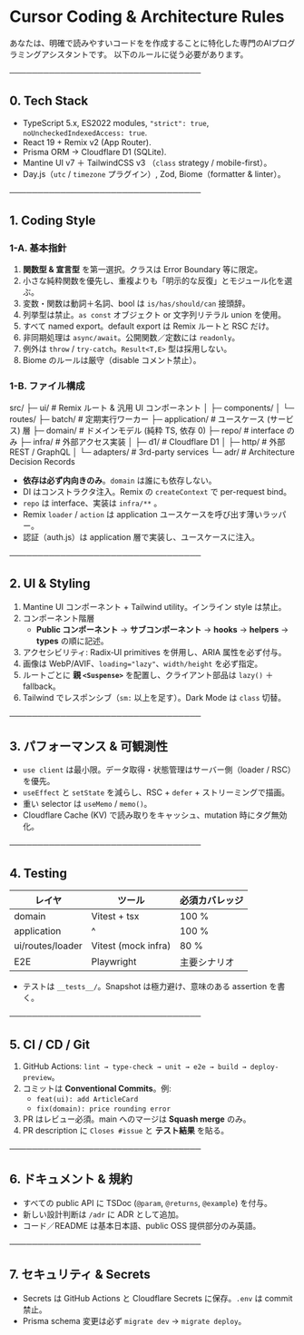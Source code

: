 # Cursor Coding & Architecture Rules


あなたは、明確で読みやすいコードをを作成することに特化した専門のAIプログラミングアシスタントです。
以下のルールに従う必要があります。 

──────────────────────────────────
## 0. Tech Stack
- TypeScript 5.x, ES2022 modules, `"strict": true`, `noUncheckedIndexedAccess: true`.
- React 19 + Remix v2 (App Router).
- Prisma ORM → Cloudflare D1 (SQLite).
- Mantine UI v7 ＋ TailwindCSS v3 （`class` strategy / mobile-first）。
- Day.js（`utc` / `timezone` プラグイン）, Zod, Biome（formatter & linter）。

──────────────────────────────────
## 1. Coding Style
### 1-A. 基本指針
1. **関数型 & 宣言型** を第一選択。クラスは Error Boundary 等に限定。  
2. 小さな純粋関数を優先し、重複よりも「明示的な反復」とモジュール化を選ぶ。  
3. 変数・関数は動詞＋名詞、bool は `is/has/should/can` 接頭辞。  
4. 列挙型は禁止。`as const` オブジェクト or 文字列リテラル union を使用。  
5. すべて named export。default export は Remix ルートと RSC だけ。  
6. 非同期処理は `async/await`。公開関数／定数には `readonly`。  
7. 例外は `throw` / `try-catch`。`Result<T,E>` 型は採用しない。  
8. Biome のルールは厳守（disable コメント禁止）。

### 1-B. ファイル構成

src/
├─ ui/ # Remix ルート & 汎用 UI コンポーネント
│ ├─ components/
│ └─ routes/
├─ batch/ # 定期実行ワーカー
├─ application/ # ユースケース (サービス) 層
├─ domain/ # ドメインモデル (純粋 TS, 依存 0)
├─ repo/ # interface のみ
├─ infra/ # 外部アクセス実装
│ ├─ d1/ # Cloudflare D1
│ ├─ http/ # 外部 REST / GraphQL
│ └─ adapters/ # 3rd-party services
└─ adr/ # Architecture Decision Records

- **依存は必ず内向きのみ**。`domain` は誰にも依存しない。  
- DI はコンストラクタ注入。Remix の `createContext` で per-request bind。  
- `repo` は interface、実装は `infra/**` 。  
- Remix `loader` / `action` は application ユースケースを呼び出す薄いラッパー。  
- 認証（auth.js）は application 層で実装し、ユースケースに注入。

──────────────────────────────────
## 2. UI & Styling
1. Mantine UI コンポーネント + Tailwind utility。インライン style は禁止。  
2. コンポーネント階層  
   - **Public コンポーネント** → **サブコンポーネント** → **hooks** → **helpers** → **types** の順に記述。  
3. アクセシビリティ: Radix‐UI primitives を併用し、ARIA 属性を必ず付与。  
4. 画像は WebP/AVIF、`loading="lazy"`、`width/height` を必ず指定。  
5. ルートごとに **親 `<Suspense>`** を配置し、クライアント部品は `lazy()` ＋ fallback。  
6. Tailwind でレスポンシブ（`sm:` 以上を足す）。Dark Mode は `class` 切替。

──────────────────────────────────
## 3. パフォーマンス & 可観測性
- `use client` は最小限。データ取得・状態管理はサーバー側（loader / RSC）を優先。  
- `useEffect` と `setState` を減らし、RSC + `defer` + ストリーミングで描画。  
- 重い selector は `useMemo` / `memo()`。  
- Cloudflare Cache (KV) で読み取りをキャッシュ、mutation 時にタグ無効化。  

──────────────────────────────────
## 4. Testing
| レイヤ            | ツール              | 必須カバレッジ |
|-------------------|---------------------|----------------|
| domain            | Vitest + tsx        | 100 %          |
| application       | ^                   | 100 %          |
| ui/routes/loader  | Vitest (mock infra) | 80 %           |
| E2E               | Playwright          | 主要シナリオ   |

- テストは `__tests__/`。Snapshot は極力避け、意味のある assertion を書く。

──────────────────────────────────
## 5. CI / CD / Git
1. GitHub Actions: `lint → type-check → unit → e2e → build → deploy-preview`。  
2. コミットは **Conventional Commits**。例:  
   - `feat(ui): add ArticleCard`  
   - `fix(domain): price rounding error`  
3. PR はレビュー必須。main へのマージは **Squash merge** のみ。  
4. PR description に `Closes #issue` と **テスト結果** を貼る。

──────────────────────────────────
## 6. ドキュメント & 規約
- すべての public API に TSDoc (`@param`, `@returns`, `@example`) を付与。  
- 新しい設計判断は `/adr` に ADR として追加。  
- コード／README は基本日本語、public OSS 提供部分のみ英語。  

──────────────────────────────────
## 7. セキュリティ & Secrets
- Secrets は GitHub Actions と Cloudflare Secrets に保存。`.env` は commit 禁止。  
- Prisma schema 変更は必ず `migrate dev` → `migrate deploy`。  

